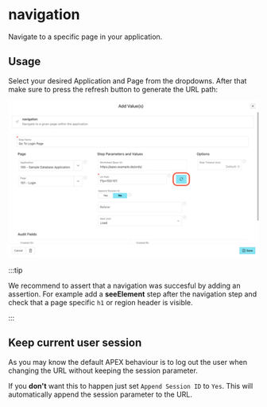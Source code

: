 # navigation

Navigate to a specific page in your application.

## Usage

Select your desired Application and Page from the dropdowns. After that make sure to press the refresh button to generate the URL path:

![Navigation step refresh path button](./img/navigation-refresh-path.png)

:::tip

We recommend to assert that a navigation was succesful by adding an assertion. For example add a **seeElement** step after the navigation step and check that a page specific `h1` or region header is visible.

:::

## Keep current user session

As you may know the default APEX behaviour is to log out the user when changing the URL without keeping the session parameter.

If you **don't** want this to happen just set `Append Session ID` to `Yes`. This will automatically append the session parameter to the URL.
